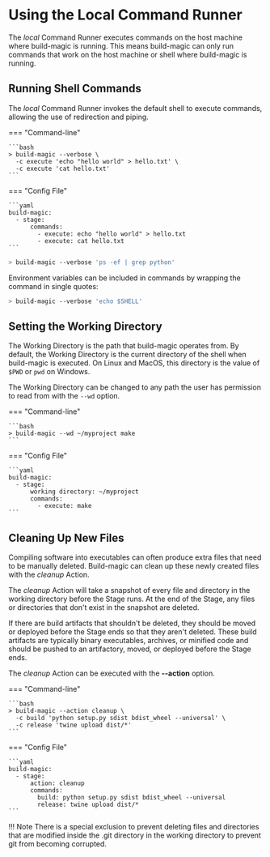 # Using the Local Command Runner

The *local* Command Runner executes commands on the host machine where build-magic is running. This means build-magic can only run commands that work on the host machine or shell where build-magic is running.

## Running Shell Commands

The *local* Command Runner invokes the default shell to execute commands, allowing the use of redirection and piping.

=== "Command-line"

    ```bash  
    > build-magic --verbose \
      -c execute 'echo "hello world" > hello.txt' \
      -c execute 'cat hello.txt'
    ```

=== "Config File"

    ```yaml
    build-magic:
      - stage:
          commands:
            - execute: echo "hello world" > hello.txt
            - execute: cat hello.txt
    ```

```bash
> build-magic --verbose 'ps -ef | grep python'
```

Environment variables can be included in commands by wrapping the command in single quotes:

```bash
> build-magic --verbose 'echo $SHELL'
```

## Setting the Working Directory

The Working Directory is the path that build-magic operates from. By default, the Working Directory is the current directory of the shell when build-magic is executed. On Linux and MacOS, this directory is the value of `$PWD` or `pwd` on Windows.

The Working Directory can be changed to any path the user has permission to read from with the `--wd` option.

=== "Command-line"

    ```bash
    > build-magic --wd ~/myproject make
    ```

=== "Config File"

    ```yaml
    build-magic:
      - stage:
          working directory: ~/myproject
          commands:
            - execute: make
    ```

## Cleaning Up New Files

Compiling software into executables can often produce extra files that need to be manually deleted. Build-magic can clean up these newly created files with the *cleanup* Action.

The *cleanup* Action will take a snapshot of every file and directory in the working directory before the Stage runs. At the end of the Stage, any files or directories that don't exist in the snapshot are deleted.

If there are build artifacts that shouldn't be deleted, they should be moved or deployed before the Stage ends so that they aren't deleted. These build artifacts are typically binary executables, archives, or minified code and should be pushed to an artifactory, moved, or deployed before the Stage ends.

The *cleanup* Action can be executed with the **--action** option.

=== "Command-line"

    ```bash
    > build-magic --action cleanup \
      -c build 'python setup.py sdist bdist_wheel --universal' \
      -c release 'twine upload dist/*'
    ```

=== "Config File"

    ```yaml
    build-magic:
      - stage:
          action: cleanup
          commands:
            build: python setup.py sdist bdist_wheel --universal
            release: twine upload dist/*
    ```

!!! Note
    There is a special exclusion to prevent deleting files and directories that are modified inside the .git directory in the working directory to prevent git from becoming corrupted.
